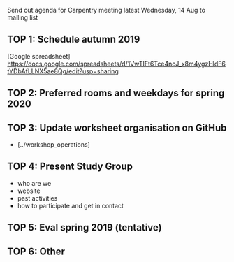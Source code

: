 Send out agenda for Carpentry meeting latest Wednesday, 14 Aug to mailing list

## TOP 1: Schedule autumn 2019

[Google spreadsheet] https://docs.google.com/spreadsheets/d/1VwTIFt6Tce4ncJ_x8m4ygzHldF6tYDbAfLLNX5ae8Qg/edit?usp=sharing

## TOP 2: Preferred rooms and weekdays for spring 2020

## TOP 3: Update worksheet organisation on GitHub

* [../workshop_operations]

## TOP 4: Present Study Group

* who are we
* website
* past activities
* how to participate and get in contact

## TOP 5: Eval spring 2019 (tentative)


## TOP 6: Other
